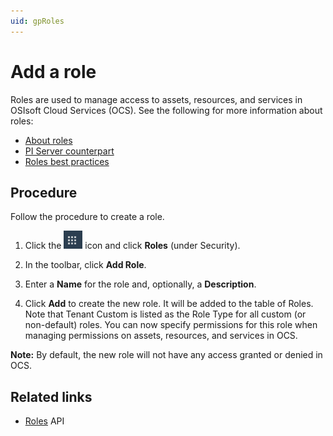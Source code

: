 ```yaml
---
uid: gpRoles
---
```

# Add a role

Roles are used to manage access to assets, resources, and services in OSIsoft Cloud Services (OCS). See the following for more information about roles:

- [About roles](xref:ccRoles)
- [PI Server counterpart](xref:ccRoles#roles-pi-server)
- [Roles best practices](xref:ccRoles#roles-bp)

## Procedure

Follow the procedure to create a role.

1. Click the ![Menu icon](../images/menu-icon.png) icon and click **Roles** (under Security).

1. In the toolbar, click **Add Role**.

1. Enter a **Name** for the role and, optionally, a **Description**.

1. Click **Add** to create the new role. It will be added to the table of Roles. Note that Tenant Custom is listed as the Role Type for all custom (or non-default) roles. You can now specify permissions for this role when managing permissions on assets, resources, and services in OCS.

**Note:** By default, the new role will not have any access granted or denied in OCS.

## Related links

- [Roles](xref:AccountRole_1) API